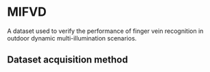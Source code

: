 # MIFVD
 A dataset used to verify the performance of finger vein recognition in outdoor dynamic multi-illumination scenarios. 

 ## Dataset acquisition method
